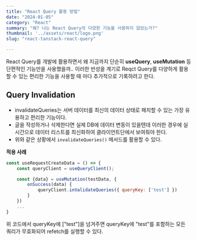 ```yaml
---
title: "React Query 활용 방법"
date: "2024-01-05"
category: "React"
summary: "왜? 나는 React Query의 다양한 기능을 사용하지 않았는가?"
thumbnail: '../assets/react/logo.png'
slug: "react-tanstack-react-query"

---
```


React Query를 개발에 활용하면서 왜 지금까지 단순히 **useQuery**, **useMutation** 등 단편적인 기능만을 사용했을까.. 이러한 반성을 계기로 Reqct Query를 다양하게 활용할 수 있는 편리한 기능을 사용할 때 마다 추가적으로 기록하려고 한다.

## Query Invalidation
- invalidateQueries는 서버 데이터를 최신의 데이터 상태로 패치할 수 있는 가장 유용하고 편리한 기능이다.
- 글을 작성하거나 삭제한다면 실제 DB에 데이터 변동이 있을텐데 이러한 경우에 실시간으로 데이터 리스트를 최신화하여 클라이언트단에서 보여줘야 한다.
- 위와 같은 상황에서 `invalidateQueries()` 메서드를 활용할 수 있다.

**적용 사례**
```js
const useRequestCreateData = () => {
    const queryClient = useQueryClient();

    const {data} = useMutation(testData, {
        onSuccess(data) {
            queryClient.inValidateQueries({ queryKey: ['test'] })
        }
    })
    ...
}
```

위 코드에서 queryKey에 ["test"]을 넘겨주면 queryKey에 "test"를 포함하는 모든 쿼리가 무효화되어 refetch를 실행할 수 있다.


